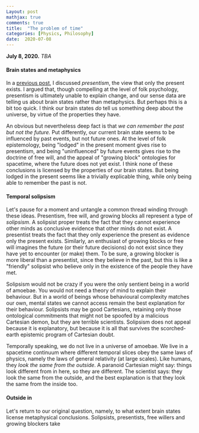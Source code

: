 ```yaml
---
Layout: post
mathjax: true
comments: true
title:  "The problem of time"
categories: [Physics, Philosophy]
date:  2020-07-08
---
```


**July 8, 2020.** *TBA*

#### Brain states and metaphysics

In a
[previous post](https://hapax.github.io/philosophy/physics/psychology-time/),
I discussed *presentism*, the view that only the present exists.
I argued that, though compelling at the level of folk psychology,
presentism is ultimately unable to explain change, and our sense data
are telling us about brain states rather than metaphysics.
But perhaps this is a bit too quick.
I think our brain states *do* tell us something deep about the
universe, by virtue of the properties they have.

An obvious but nevertheless deep fact is that *we can remember the
past but not the future.*
Put differently, our current brain state seems to be influenced by
past events, but not future ones.
At the level of folk epistemology, being "lodged" in the present
moment gives rise to presentism, and being "uninfluenced" by future
events gives rise to the doctrine of free will, and the appeal of
"growing block" ontologies for spacetime, where the future does not
yet exist.
I think none of these conclusions is licensed by the properties of our brain states.
But being lodged in the present seems like a trivially explicable
thing, while only being able to remember the past is not.

#### Temporal solipsism

Let's pause for a moment and untangle a common thread winding through these
ideas.
Presentism, free will, and growing blocks all represent a
type of *solipsism*.
A solipsist proper treats the fact that they cannot experience other
minds as conclusive evidence that other minds do not exist.
A presentist treats the fact that they only experience the
present as evidence only the present exists.
Similarly, an enthusiast of growing blocks or free will imagines the
future (or their future decisions) do not exist since they have yet to
encounter (or make) them.
To be sure, a growing blocker is more liberal than a presentist, since
they believe in the past, but this is like a "friendly" solipsist who
believe only in the existence of the people they have met.

Solipsism would not be crazy if you were the only sentient being in a
world of amoebae.
You would not need a theory of mind to explain their behaviour.
But in a world of beings whose behavioural complexity matches our own,
mental states we cannot access remain the best explanation for their
behaviour.
Solipsists may be good Cartesians, retaining only those ontological
commitments that might not be spoofed by a malicious Cartesian demon,
but they are terrible scientists.
Solipsism does not appeal because it is explanatory, but because it is
all that survives the scorched-earth epistemic program of Cartesian doubt.

Temporally speaking, we do not live in a universe of amoebae.
We live in a spacetime continuum where different temporal slices obey
the same laws of physics, namely the laws of general relativity (at
large scales).
Like humans, they *look the same from the outside*.
A paranoid Cartesian might say: things look different from in here, so
they are different.
The scientist says: they look the same from the outside, and the best
explanation is that they look the same from the inside too.

#### Outside in

Let's return to our original question, namely, to what extent brain
states license metaphysical conclusions.
Solipsists, presentists, free willers and growing blockers take 
